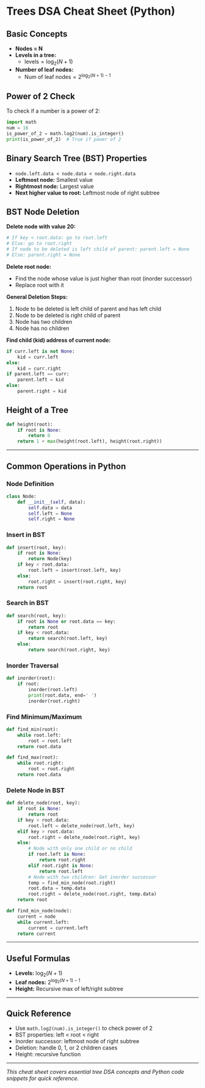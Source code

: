 # Trees DSA Cheat Sheet (Python)

## Basic Concepts

- **Nodes = N**
- **Levels in a tree:**
  - $\text{levels} = \log_2(N+1)$
- **Number of leaf nodes:**
  - $\text{Num of leaf nodes} = 2^{\log_2(N+1)-1}$

## Power of 2 Check

To check if a number is a power of 2:
```python
import math
num = 16
is_power_of_2 = math.log2(num).is_integer()
print(is_power_of_2)  # True if power of 2
```

## Binary Search Tree (BST) Properties

- `node.left.data < node.data < node.right.data`
- **Leftmost node:** Smallest value
- **Rightmost node:** Largest value
- **Next higher value to root:** Leftmost node of right subtree

## BST Node Deletion

**Delete node with value 20:**
```python
# If key < root.data: go to root.left
# Else: go to root.right
# If node to be deleted is left child of parent: parent.left = None
# Else: parent.right = None
```

**Delete root node:**
- Find the node whose value is just higher than root (inorder successor)
- Replace root with it

**General Deletion Steps:**
1. Node to be deleted is left child of parent and has left child
2. Node to be deleted is right child of parent
3. Node has two children
4. Node has no children

**Find child (kid) address of current node:**
```python
if curr.left is not None:
    kid = curr.left
else:
    kid = curr.right
if parent.left == curr:
    parent.left = kid
else:
    parent.right = kid
```

## Height of a Tree

```python
def height(root):
    if root is None:
        return 0
    return 1 + max(height(root.left), height(root.right))
```

---

## Common Operations in Python

### Node Definition
```python
class Node:
    def __init__(self, data):
        self.data = data
        self.left = None
        self.right = None
```

### Insert in BST
```python
def insert(root, key):
    if root is None:
        return Node(key)
    if key < root.data:
        root.left = insert(root.left, key)
    else:
        root.right = insert(root.right, key)
    return root
```

### Search in BST
```python
def search(root, key):
    if root is None or root.data == key:
        return root
    if key < root.data:
        return search(root.left, key)
    else:
        return search(root.right, key)
```

### Inorder Traversal
```python
def inorder(root):
    if root:
        inorder(root.left)
        print(root.data, end=' ')
        inorder(root.right)
```

### Find Minimum/Maximum
```python
def find_min(root):
    while root.left:
        root = root.left
    return root.data

def find_max(root):
    while root.right:
        root = root.right
    return root.data
```

### Delete Node in BST
```python
def delete_node(root, key):
    if root is None:
        return root
    if key < root.data:
        root.left = delete_node(root.left, key)
    elif key > root.data:
        root.right = delete_node(root.right, key)
    else:
        # Node with only one child or no child
        if root.left is None:
            return root.right
        elif root.right is None:
            return root.left
        # Node with two children: Get inorder successor
        temp = find_min_node(root.right)
        root.data = temp.data
        root.right = delete_node(root.right, temp.data)
    return root

def find_min_node(node):
    current = node
    while current.left:
        current = current.left
    return current
```

---

## Useful Formulas
- **Levels:** $\log_2(N+1)$
- **Leaf nodes:** $2^{\log_2(N+1)-1}$
- **Height:** Recursive max of left/right subtree

---

## Quick Reference
- Use `math.log2(num).is_integer()` to check power of 2
- BST properties: left < root < right
- Inorder successor: leftmost node of right subtree
- Deletion: handle 0, 1, or 2 children cases
- Height: recursive function

---

*This cheat sheet covers essential tree DSA concepts and Python code snippets for quick reference.*
